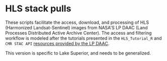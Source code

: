 # HLS stack pulls

These scripts facilitate the access, download, and processing of HLS (Harmonized Landsat-Sentinel) images from NASA'S LP DAAC (Land Processes Distributed Active Archive Center). The access and filtering workflow is modeled after the tutorials presented in the `HLS_Tutorial_R` and `CMR STAC API` [resources provided by the LP DAAC](https://git.earthdata.nasa.gov/projects/LPDUR). 

This version is specific to Lake Superior, and needs to be generalized. 